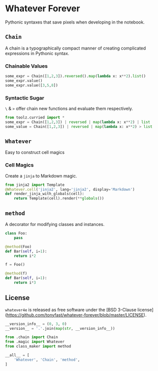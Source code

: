 
# Whatever Forever

Pythonic syntaxes that save pixels when developing in the notebook.

## `Chain`

A chain is a typographically compact manner of creating complicated
expressions in Pythonic syntax.

### Chainable Values

```python
some_expr = Chain([1,2,3]).reversed().map(lambda x: x**2).list()
some_expr.value()
some_expr.value([3,5,8])
```

### Syntactic Sugar

`\` & `>` offer chain new functions and evaluate them respectively.

```python
from toolz.curried import *
some_expr = Chain([1,2,3]) | reversed | map(lambda x: x**2) | list
some_value = Chain([1,2,3]) | reversed | map(lambda x: x**2) > list
```

## `Whatever`

Easy to construct cell magics

### Cell Magics

Create a `jinja` to Markdown magic.

```python
from jinja2 import Template
@Whatever.cell('jinja2', lang='jinja2', display='Markdown')
def render_jinja_with_globals(cell):
    return Template(cell).render(**globals())
```

## `method`

A decorator for modifying classes and instances.

```python
class Foo:
    pass

@method(Foo)
def Bar(self, i=1):
    return i*2

f = Foo()

@method(f)
def Bar(self, i=1):
    return i*3
```

## License
`whatever4e` is released as free software under the [BSD 3-Clause license]
(https://github.com/tonyfast/whatever-forever/blob/master/LICENSE).


```python
__version_info__ = (0, 3, 0)
__version__ = '.'.join(map(str, __version_info__))

from .chain import Chain
from .magic import Whatever
from class_maker import method

__all__ = [
    'Whatever', 'Chain', 'method',
]
```


```python

```
